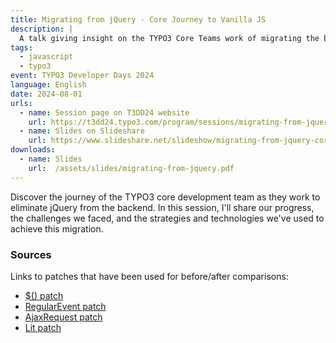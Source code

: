 ```yaml
---
title: Migrating from jQuery - Core Journey to Vanilla JS
description: |
  A talk giving insight on the TYPO3 Core Teams work of migrating the backend JavaScript away from jQuery.
tags:
  - javascript
  - typo3
event: TYPO3 Developer Days 2024
language: English
date: 2024-08-01
urls: 
  - name: Session page on T3DD24 website
    url: https://t3dd24.typo3.com/program/sessions/migrating-from-jquery-core-journey-to-vanilla-js-775
  - name: Slides on Slideshare
    url: https://www.slideshare.net/slideshow/migrating-from-jquery-core-journey-to-vanilla-js/270669719
downloads:
  - name: Slides
    url:  /assets/slides/migrating-from-jquery.pdf
---
```


Discover the journey of the TYPO3 core development team as they work to eliminate jQuery from the backend. In this session, I'll share our progress, the challenges we faced, and the strategies and technologies we've used to achieve this migration.

### Sources 

Links to patches that have been used for before/after comparisons:

* [$() patch](https://review.typo3.org/c/Packages/TYPO3.CMS/+/81810)
* [RegularEvent patch](https://review.typo3.org/c/Packages/TYPO3.CMS/+/81858)
* [AjaxRequest patch](https://review.typo3.org/c/Packages/TYPO3.CMS/+/63484)
* [Lit patch](https://review.typo3.org/c/Packages/TYPO3.CMS/+/81832)